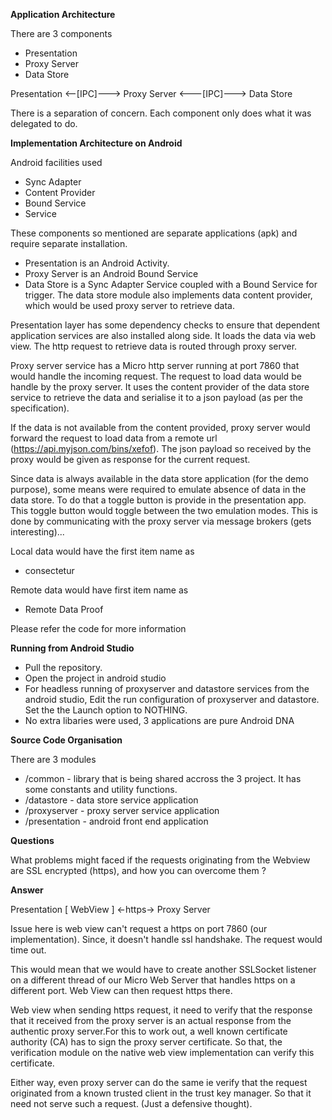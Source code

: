 
**Application Architecture** 

There are 3 components 

* Presentation 
* Proxy Server
* Data Store

Presentation <--[IPC]---> Proxy Server <---[IPC]---> Data Store

There is a separation of concern. Each component only does what it was delegated to do.

**Implementation Architecture on Android**

Android facilities used 

* Sync Adapter
* Content Provider
* Bound Service
* Service

These components so mentioned are separate applications (apk) and require 
separate installation.  

* Presentation is an Android Activity. 
* Proxy Server is an Android Bound Service 
* Data Store is a Sync Adapter Service coupled with a Bound Service for trigger.
  The data store module also implements data content provider, which would be 
  used proxy server to retrieve data.

Presentation layer has some dependency checks to ensure that dependent application
services are also installed along side. It loads the data via web view. The http 
request to retrieve data is routed through proxy server. 

Proxy server service has a Micro http server running at port 7860 that would handle 
the incoming request. The request to load data would be handle by the proxy server. 
It uses the content provider of the data store service to retrieve the data and 
serialise it to a json payload (as per the specification). 

If the data is not available from the content provided, proxy server would forward 
the request to load data from a remote url (https://api.myjson.com/bins/xefof). The 
json payload so received by the proxy would be given as response for the current
request.
 
Since data is always available in the data store application (for the demo purpose), 
some means were required to emulate absence of data in the data store. To do that
a toggle button is provide in the presentation app. This toggle button would toggle 
between the two emulation modes. This is done by communicating with the proxy server 
via message brokers (gets interesting)...

Local data would have the first item name as 

* consectetur

Remote data would have first item name as

* Remote Data Proof

Please refer the code for more information 

**Running from Android Studio**

* Pull the repository.
* Open the project in android studio
* For headless running of proxyserver and datastore services from the android studio, 
  Edit the run configuration of proxyserver and datastore. Set the the Launch option 
  to NOTHING.
* No extra libaries were used, 3 applications are pure Android DNA

**Source Code Organisation** 

There are 3 modules 

* /common       - library that is being shared accross the 3 project. It has some constants and utility functions.
* /datastore    - data store service application 
* /proxyserver  - proxy server service application
* /presentation - android front end application

**Questions** 

What problems might faced if the requests originating from the Webview are 
SSL encrypted (https), and how you can overcome them ?

**Answer** 

Presentation [ WebView ] <-https-> Proxy Server

Issue here is web view can't request a https on port 7860 (our implementation).
Since, it doesn't handle ssl handshake. The request would time out.

This would mean that we would have to create another SSLSocket listener on a
different thread of our Micro Web Server that handles https on a different port.
Web View can then request https there.  

Web view when sending https request, it need to verify that the response that it 
received from the proxy server is an actual response from the authentic proxy
server.For this to work out, a well known certificate authority (CA) has to sign 
the proxy server certificate. So that, the verification module on the native web view 
implementation can verify this certificate.

Either way, even proxy server can do the same ie verify that the request originated
from a known trusted client in the trust key manager. So that it need not serve such a
request. (Just a defensive thought). 
